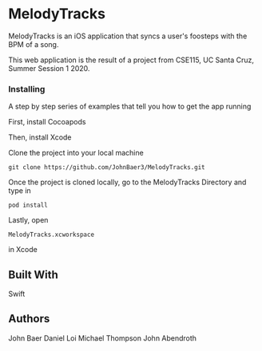 # MelodyTracks

MelodyTracks is an iOS application that syncs a user's foosteps with the BPM of a song. 

This web application is the result of a project from CSE115, UC Santa Cruz, Summer Session 1 2020.

### Installing

A step by step series of examples that tell you how to get the app running

First, install Cocoapods

Then, install Xcode

Clone the project into your local machine

```
git clone https://github.com/JohnBaer3/MelodyTracks.git
```

Once the project is cloned locally, go to the MelodyTracks Directory and type in 

```
pod install
```

Lastly, open 

```
MelodyTracks.xcworkspace
```

in Xcode

## Built With

Swift


## Authors

John Baer
Daniel Loi
Michael Thompson
John Abendroth
